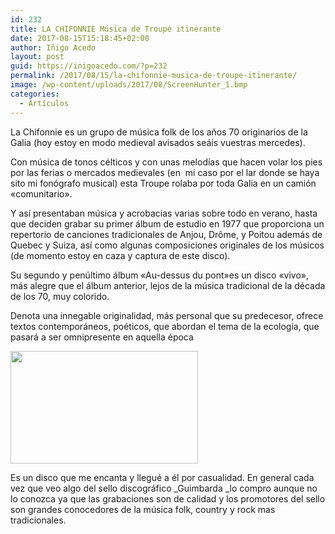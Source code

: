 ```yaml
---
id: 232
title: LA CHIFONNIE Música de Troupe itinerante
date: 2017-08-15T15:18:45+02:00
author: Iñigo Acedo
layout: post
guid: https://inigoacedo.com/?p=232
permalink: /2017/08/15/la-chifonnie-musica-de-troupe-itinerante/
image: /wp-content/uploads/2017/08/ScreenHunter_1.bmp
categories:
  - Artículos
---
```

La Chifonnie es un grupo de música folk de los años 70 originarios de la Galia (hoy estoy en modo medieval avisados seáis vuestras mercedes).

<!--more-->

Con música de tonos célticos y con unas melodías que hacen volar los pies por las ferias o mercados medievales (en  mi caso por el lar donde se haya sito mi fonógrafo musical) esta Troupe rolaba por toda Galia en un camión &#171;comunitario&#187;.

Y así presentaban música y acrobacias varias sobre todo en verano, hasta que deciden grabar su primer álbum de estudio en 1977 que proporciona un repertorio de canciones tradicionales de Anjou, Drôme, y Poitou además de Quebec y Suiza, así como algunas composiciones originales de los músicos (de momento estoy en caza y captura de este disco).

Su segundo y penúltimo álbum &#171;Au-dessus du pont&#187;es un disco &#171;vivo&#187;, más alegre que el álbum anterior, lejos de la música tradicional de la década de los 70, muy colorido.

Denota una innegable originalidad, más personal que su predecesor, ofrece textos contemporáneos, poéticos, que abordan el tema de la ecología, que pasará a ser omnipresente en aquella época

[<img class="alignnone size-medium wp-image-233" src="https://inigoacedo.com/wp-content/uploads/2017/08/ScreenHunter_3-300x180.bmp" alt="" width="300" height="180" srcset="https://inigoacedo.com/wp-content/uploads/2017/08/ScreenHunter_3-300x180.bmp 300w, https://inigoacedo.com/wp-content/uploads/2017/08/ScreenHunter_3-768x460.bmp 768w, https://inigoacedo.com/wp-content/uploads/2017/08/ScreenHunter_3-1024x613.bmp 1024w, https://inigoacedo.com/wp-content/uploads/2017/08/ScreenHunter_3.bmp 1088w" sizes="(max-width: 300px) 100vw, 300px" />](https://inigoacedo.com/wp-content/uploads/2017/08/ScreenHunter_3.bmp)

Es un disco que me encanta y llegué a él por casualidad. En general cada vez que veo algo del sello discográfico _Guimbarda _lo compro aunque no lo conozca ya que las grabaciones son de calidad y los promotores del sello son grandes conocedores de la música folk, country y rock mas tradicionales.